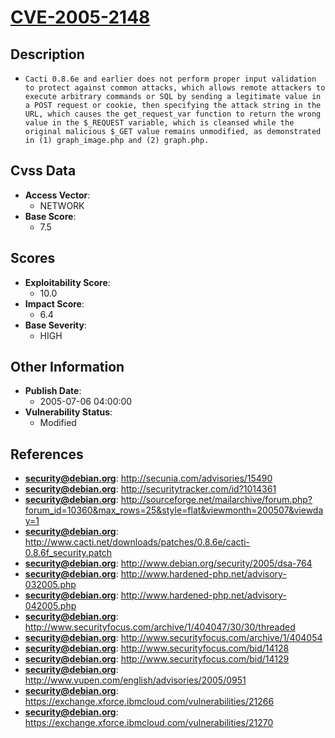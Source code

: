 
# [CVE-2005-2148](https://cve.mitre.org/cgi-bin/cvename.cgi?name=CVE-2005-2148)

## Description

- `Cacti 0.8.6e and earlier does not perform proper input validation to protect against common attacks, which allows remote attackers to execute arbitrary commands or SQL by sending a legitimate value in a POST request or cookie, then specifying the attack string in the URL, which causes the get_request_var function to return the wrong value in the $_REQUEST variable, which is cleansed while the original malicious $_GET value remains unmodified, as demonstrated in (1) graph_image.php and (2) graph.php.`

## Cvss Data

- **Access Vector**:
  - NETWORK
- **Base Score**:
  - 7.5

## Scores

- **Exploitability Score**:
  - 10.0
- **Impact Score**:
  - 6.4
- **Base Severity**:
  - HIGH

## Other Information

- **Publish Date**:
  - 2005-07-06 04:00:00
- **Vulnerability Status**:
  - Modified

## References

- **security@debian.org**: http://secunia.com/advisories/15490
- **security@debian.org**: http://securitytracker.com/id?1014361
- **security@debian.org**: http://sourceforge.net/mailarchive/forum.php?forum_id=10360&max_rows=25&style=flat&viewmonth=200507&viewday=1
- **security@debian.org**: http://www.cacti.net/downloads/patches/0.8.6e/cacti-0.8.6f_security.patch
- **security@debian.org**: http://www.debian.org/security/2005/dsa-764
- **security@debian.org**: http://www.hardened-php.net/advisory-032005.php
- **security@debian.org**: http://www.hardened-php.net/advisory-042005.php
- **security@debian.org**: http://www.securityfocus.com/archive/1/404047/30/30/threaded
- **security@debian.org**: http://www.securityfocus.com/archive/1/404054
- **security@debian.org**: http://www.securityfocus.com/bid/14128
- **security@debian.org**: http://www.securityfocus.com/bid/14129
- **security@debian.org**: http://www.vupen.com/english/advisories/2005/0951
- **security@debian.org**: https://exchange.xforce.ibmcloud.com/vulnerabilities/21266
- **security@debian.org**: https://exchange.xforce.ibmcloud.com/vulnerabilities/21270
